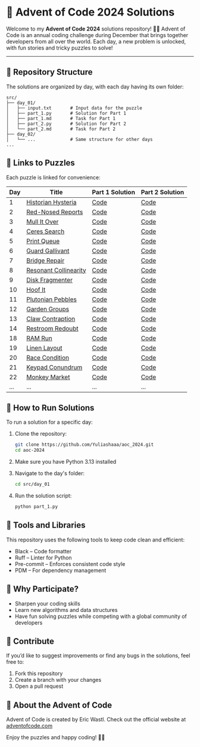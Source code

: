 # 🎄 Advent of Code 2024 Solutions
Welcome to my **Advent of Code 2024** solutions repository! 🎅✨
Advent of Code is an annual coding challenge during December that brings together developers from all over the world.
Each day, a new problem is unlocked, with fun stories and tricky puzzles to solve!

---

## 📂 Repository Structure
The solutions are organized by day, with each day having its own folder:

```
src/
├── day_01/
│   ├── input.txt       # Input data for the puzzle
│   ├── part_1.py       # Solution for Part 1
│   ├── part_1.md       # Task for Part 1
│   ├── part_2.py       # Solution for Part 2
│   └── part_2.md       # Task for Part 2
├── day_02/
│   └── ...             # Same structure for other days
...
```

## 🧩 Links to Puzzles
Each puzzle is linked for convenience:

| Day | Title                                                        | Part 1 Solution              | Part 2 Solution              |
|-----|--------------------------------------------------------------|------------------------------|------------------------------|
| 1   | [Historian Hysteria](https://adventofcode.com/2024/day/1)    | [Code](src/day_01/part_1.py) | [Code](src/day_01/part_2.py) |
| 2   | [Red-Nosed Reports](https://adventofcode.com/2024/day/2)     | [Code](src/day_02/part_1.py) | [Code](src/day_02/part_2.py) |
| 3   | [Mull It Over](https://adventofcode.com/2024/day/3)          | [Code](src/day_03/part_1.py) | [Code](src/day_03/part_2.py) |
| 4   | [Ceres Search](https://adventofcode.com/2024/day/4)          | [Code](src/day_04/part_1.py) | [Code](src/day_04/part_2.py) |
| 5   | [Print Queue](https://adventofcode.com/2024/day/5)           | [Code](src/day_05/part_1.py) | [Code](src/day_05/part_2.py) |
| 6   | [Guard Gallivant](https://adventofcode.com/2024/day/6)       | [Code](src/day_06/part_1.py) | [Code](src/day_06/part_2.py) |
| 7   | [Bridge Repair](https://adventofcode.com/2024/day/7)         | [Code](src/day_07/part_1.py) | [Code](src/day_07/part_2.py) |
| 8   | [Resonant Collinearity](https://adventofcode.com/2024/day/8) | [Code](src/day_08/part_1.py) | [Code](src/day_08/part_2.py) |
| 9   | [Disk Fragmenter](https://adventofcode.com/2024/day/9)       | [Code](src/day_09/part_1.py) | [Code](src/day_09/part_2.py) |
| 10  | [Hoof It](https://adventofcode.com/2024/day/10)              | [Code](src/day_10/part_1.py) | [Code](src/day_10/part_2.py) |
| 11  | [Plutonian Pebbles](https://adventofcode.com/2024/day/11)    | [Code](src/day_11/part_1.py) | [Code](src/day_11/part_2.py) |
| 12  | [Garden Groups](https://adventofcode.com/2024/day/12)        | [Code](src/day_12/part_1.py) | [Code](src/day_12/part_2.py) |
| 13  | [Claw Contraption](https://adventofcode.com/2024/day/13)     | [Code](src/day_13/part_1.py) | [Code](src/day_13/part_2.py) |
| 14  | [Restroom Redoubt](https://adventofcode.com/2024/day/14)     | [Code](src/day_14/part_1.py) | [Code](src/day_14/part_2.py) |
| 18  | [RAM Run](https://adventofcode.com/2024/day/18)              | [Code](src/day_18/part_1.py) | [Code](src/day_18/part_2.py) |
| 19  | [Linen Layout](https://adventofcode.com/2024/day/19)         | [Code](src/day_19/part_1.py) | [Code](src/day_19/part_2.py) |
| 20  | [Race Condition](https://adventofcode.com/2024/day/20)       | [Code](src/day_20/part_1.py) | [Code](src/day_20/part_2.py) |
| 21  | [Keypad Conundrum](https://adventofcode.com/2024/day/21)     | [Code](src/day_21/part_1.py) | [Code](src/day_21/part_2.py) |
| 22  | [Monkey Market](https://adventofcode.com/2024/day/22)        | [Code](src/day_22/part_1.py) | [Code](src/day_22/part_2.py) |
| ... | ...                                                          | ...                          | ...                          |

## 📜 How to Run Solutions

To run a solution for a specific day:

1. Clone the repository:
   ```bash
   git clone https://github.com/Yuliashaaa/aoc_2024.git
   cd aoc-2024
   ```

2. Make sure you have Python 3.13 installed

3. Navigate to the day's folder:
   ```bash
   cd src/day_01
   ```

4. Run the solution script:
   ```bash
   python part_1.py
   ```

## 🔧 Tools and Libraries
This repository uses the following tools to keep code clean and efficient:

- Black – Code formatter
- Ruff – Linter for Python
- Pre-commit – Enforces consistent code style
- PDM – For dependency management

## 🎯 Why Participate?
- Sharpen your coding skills
- Learn new algorithms and data structures
- Have fun solving puzzles while competing with a global community of developers

## 🚀 Contribute
If you’d like to suggest improvements or find any bugs in the solutions, feel free to:

1. Fork this repository
2. Create a branch with your changes
3. Open a pull request

## 🎅 About the Advent of Code
Advent of Code is created by Eric Wastl. Check out the official website at [adventofcode.com](https://adventofcode.com/)

Enjoy the puzzles and happy coding! 🎄✨
